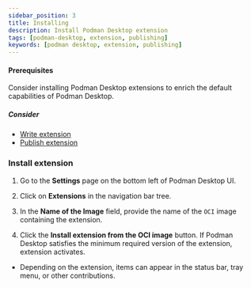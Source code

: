 ```yaml
---
sidebar_position: 3
title: Installing
description: Install Podman Desktop extension
tags: [podman-desktop, extension, publishing]
keywords: [podman desktop, extension, publishing]
---
```


#### Prerequisites

Consider installing Podman Desktop extensions to enrich the default capabilities of Podman Desktop.

##### Consider

* [Write extension](../extensions/write)
* [Publish extension](../extensions/publish)


### Install extension

1. Go to the **Settings** page on the bottom left of Podman Desktop UI.

1. Click on **Extensions** in the navigation bar tree.

1. In the **Name of the Image** field, provide the name of the `OCI` image containing the extension.

1. Click the **Install extension from the OCI image** button.
If Podman Desktop satisfies the minimum required version of the extension, extension activates.

* Depending on the extension, items can appear in the status bar, tray menu, or other contributions.